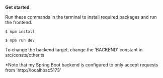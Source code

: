 
**Get started**

Run these commands in the terminal to install required packages and run the frontend.
```console
$ npm install
```

```console
$ npm run dev
```


To change the backend target, change the 'BACKEND' constant in src/consts/other.ts

*Note that my Spring Boot backend is configured to only accept requests from 'http://localhost:5173'